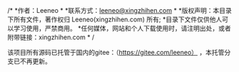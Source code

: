 /*
*作者：Leeneo
*
*联系方式：leeneo@xingzhihen.com
*
*版权声明：本目录下所有文件，著作权归 Leeneo(xingzhihen.com) 所有;
*目录下文件仅供他人可以学习使用，严禁商用。
*任何媒体，网站和个人下载使用时，请注明出处，或者附带链接：xingzhihen.com
*
/

该项目所有源码已托管于国内的gitee：（https://gitee.com/leeneo） ，本托管分支已不再更新。
